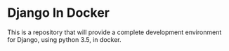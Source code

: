 # Django In Docker

This is a repository that will provide a complete development environment for Django, using python 3.5, in docker.
